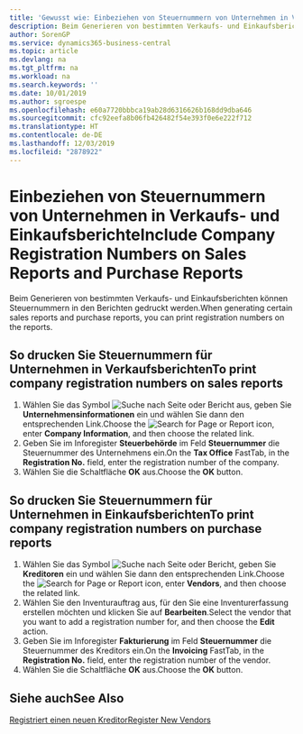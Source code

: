 ```yaml
---
title: 'Gewusst wie: Einbeziehen von Steuernummern von Unternehmen in Verkaufs- und Einkaufsberichte'
description: Beim Generieren von bestimmten Verkaufs- und Einkaufsberichten können Steuernummern in den Berichten gedruckt werden.
author: SorenGP
ms.service: dynamics365-business-central
ms.topic: article
ms.devlang: na
ms.tgt_pltfrm: na
ms.workload: na
ms.search.keywords: ''
ms.date: 10/01/2019
ms.author: sgroespe
ms.openlocfilehash: e60a7720bbbca19ab28d6316626b168dd9dba646
ms.sourcegitcommit: cfc92eefa8b06fb426482f54e393f0e6e222f712
ms.translationtype: HT
ms.contentlocale: de-DE
ms.lasthandoff: 12/03/2019
ms.locfileid: "2878922"
---
```

# <a name="include-company-registration-numbers-on-sales-reports-and-purchase-reports"></a><span data-ttu-id="5e8e4-103">Einbeziehen von Steuernummern von Unternehmen in Verkaufs- und Einkaufsberichte</span><span class="sxs-lookup"><span data-stu-id="5e8e4-103">Include Company Registration Numbers on Sales Reports and Purchase Reports</span></span>
<span data-ttu-id="5e8e4-104">Beim Generieren von bestimmten Verkaufs- und Einkaufsberichten können Steuernummern in den Berichten gedruckt werden.</span><span class="sxs-lookup"><span data-stu-id="5e8e4-104">When generating certain sales reports and purchase reports, you can print registration numbers on the reports.</span></span>  

## <a name="to-print-company-registration-numbers-on-sales-reports"></a><span data-ttu-id="5e8e4-105">So drucken Sie Steuernummern für Unternehmen in Verkaufsberichten</span><span class="sxs-lookup"><span data-stu-id="5e8e4-105">To print company registration numbers on sales reports</span></span>  

1.  <span data-ttu-id="5e8e4-106">Wählen Sie das Symbol ![Suche nach Seite oder Bericht](../../media/ui-search/search_small.png "Symbol „Suche nach Seite oder Bericht“") aus, geben Sie **Unternehmensinformationen** ein und wählen Sie dann den entsprechenden Link.</span><span class="sxs-lookup"><span data-stu-id="5e8e4-106">Choose the ![Search for Page or Report](../../media/ui-search/search_small.png "Search for Page or Report icon") icon, enter **Company Information**, and then choose the related link.</span></span>  
2.  <span data-ttu-id="5e8e4-107">Geben Sie im Inforegister **Steuerbehörde** im Feld **Steuernummer** die Steuernummer des Unternehmens ein.</span><span class="sxs-lookup"><span data-stu-id="5e8e4-107">On the **Tax Office** FastTab, in the **Registration No.** field, enter the registration number of the company.</span></span>  
3.  <span data-ttu-id="5e8e4-108">Wählen Sie die Schaltfläche **OK** aus.</span><span class="sxs-lookup"><span data-stu-id="5e8e4-108">Choose the **OK** button.</span></span>  

## <a name="to-print-company-registration-numbers-on-purchase-reports"></a><span data-ttu-id="5e8e4-109">So drucken Sie Steuernummern für Unternehmen in Einkaufsberichten</span><span class="sxs-lookup"><span data-stu-id="5e8e4-109">To print company registration numbers on purchase reports</span></span>  

1.  <span data-ttu-id="5e8e4-110">Wählen Sie das Symbol ![Suche nach Seite oder Bericht](../../media/ui-search/search_small.png "Symbol „Suche nach Seite oder Bericht“"), geben Sie **Kreditoren** ein und wählen Sie dann den entsprechenden Link.</span><span class="sxs-lookup"><span data-stu-id="5e8e4-110">Choose the ![Search for Page or Report](../../media/ui-search/search_small.png "Search for Page or Report icon") icon, enter **Vendors**, and then choose the related link.</span></span>  
2.  <span data-ttu-id="5e8e4-111">Wählen Sie den Inventurauftrag aus, für den Sie eine Inventurerfassung erstellen möchten und klicken Sie auf **Bearbeiten**.</span><span class="sxs-lookup"><span data-stu-id="5e8e4-111">Select the vendor that you want to add a registration number for, and then choose the **Edit** action.</span></span>  
3.  <span data-ttu-id="5e8e4-112">Geben Sie im Inforegister **Fakturierung** im Feld **Steuernummer** die Steuernummer des Kreditors ein.</span><span class="sxs-lookup"><span data-stu-id="5e8e4-112">On the **Invoicing** FastTab, in the **Registration No.** field, enter the registration number of the vendor.</span></span>  
4.  <span data-ttu-id="5e8e4-113">Wählen Sie die Schaltfläche **OK** aus.</span><span class="sxs-lookup"><span data-stu-id="5e8e4-113">Choose the **OK** button.</span></span>  

## <a name="see-also"></a><span data-ttu-id="5e8e4-114">Siehe auch</span><span class="sxs-lookup"><span data-stu-id="5e8e4-114">See Also</span></span>  
[<span data-ttu-id="5e8e4-115">Registriert einen neuen Kreditor</span><span class="sxs-lookup"><span data-stu-id="5e8e4-115">Register New Vendors</span></span>](../../purchasing-how-register-new-vendors.md)
